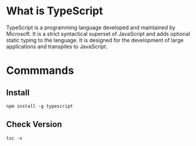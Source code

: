 # What is TypeScript
TypeScript is a programming language developed and maintained by Microsoft. It is a strict syntactical superset of JavaScript and adds optional static typing to the language. It is designed for the development of large applications and transpiles to JavaScript.

# Commmands
## Install
```node
npm install -g typescript
```
## Check Version
```node
tsc -v
```
